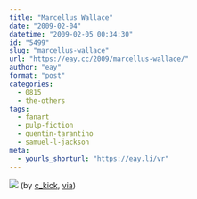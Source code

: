 ```yaml
---
title: "Marcellus Wallace"
date: "2009-02-04"
datetime: "2009-02-05 00:34:30"
id: "5499"
slug: "marcellus-wallace"
url: "https://eay.cc/2009/marcellus-wallace/"
author: "eay"
format: "post"
categories:
  - 0815
  - the-others
tags:
  - fanart
  - pulp-fiction
  - quentin-tarantino
  - samuel-l-jackson
meta:
  - yourls_shorturl: "https://eay.li/vr"
---
```


![](/uploads/2009/marcelluswallace.jpg) (by [c\_kick](http://totalleh.com/), [via](http://www.b3ta.com/board/9150603))
